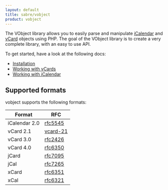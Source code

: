 ```yaml
---
layout: default
title: sabre/vobject
product: vobject
---
```


The VObject library allows you to easily parse and manipulate [iCalendar][1]
and [vCard][2] objects using PHP.  The goal of the VObject library is to
create a very complete library, with an easy to use API.

To get started, have a look at the following docs:

* [Installation](/vobject/installation/)
* [Working with vCards](/vobject/vcard/)
* [Working with iCalendar](/vobject/icalendar/)


Supported formats
-----------------

vobject supports the following formats:

| Format        | RFC           |
| ------------- | ------------- |
| iCalendar 2.0 | [rfc5545][1]  |
| vCard 2.1     | [vcard-21][3] |
| vCard 3.0     | [rfc2426][4]  |
| vCard 4.0     | [rfc6350][5]  |
| jCard         | [rfc7095][6]  |
| jCal          | [rfc7265][7]  |
| xCard         | [rfc6351][8]  |
| xCal          | [rfc6321][9]  |


[1]: https://tools.ietf.org/html/rfc5545
[2]: https://tools.ietf.org/html/rfc6350
[3]: http://www.imc.org/pdi/vcard-21.txt
[4]: http://tools.ietf.org/html/rfc2426
[5]: http://tools.ietf.org/html/rfc6350
[6]: http://tools.ietf.org/html/rfc7095
[7]: http://tools.ietf.org/html/rfc7265
[8]: https://tools.ietf.org/html/rfc6351 "xCard: vCard XML Representation"
[9]: https://tools.ietf.org/html/rfc6321 "xCal: The XML Format for iCalendar"

